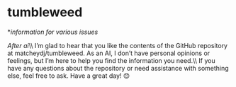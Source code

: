 # tumbleweed
**information for various issues*  

*After ai*\\\ 
I’m glad to hear that you like the contents of the GitHub repository at matcheydj/tumbleweed. As an AI, I don’t have personal opinions or feelings, but I’m here to help you find the information you need.\\\ If you have any questions about the repository or need assistance with something else, feel free to ask. Have a great day! 😊
